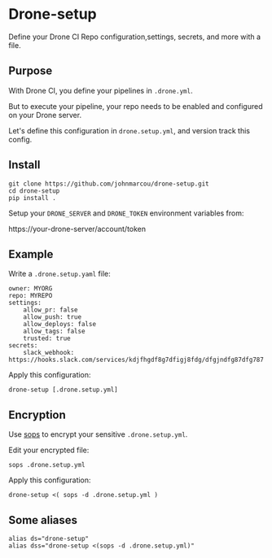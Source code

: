 # Drone-setup

Define your Drone CI Repo configuration,settings, secrets, and more with a file.

## Purpose
With Drone CI, you define your pipelines in `.drone.yml`.

But to execute your pipeline, your repo needs to be enabled and configured on your Drone server.

Let's define this configuration in `drone.setup.yml`, and version track this config.

## Install
```
git clone https://github.com/johnmarcou/drone-setup.git
cd drone-setup
pip install .
```

Setup your `DRONE_SERVER` and `DRONE_TOKEN` environment variables from:

https://your-drone-server/account/token

## Example
Write a `.drone.setup.yaml` file:
```
owner: MYORG
repo: MYREPO
settings:
    allow_pr: false
    allow_push: true
    allow_deploys: false
    allow_tags: false
    trusted: true
secrets:
    slack_webhook: https://hooks.slack.com/services/kdjfhgdf8g7dfigj8fdg/dfgjndfg87dfg787
```

Apply this configuration:
```
drone-setup [.drone.setup.yml]
```

## Encryption
Use [sops](https://github.com/mozilla/sops) to encrypt your sensitive `.drone.setup.yml`.

Edit your encrypted file:
```
sops .drone.setup.yml
```

Apply this configuration:
```
drone-setup <( sops -d .drone.setup.yml )
```

## Some aliases
```
alias ds="drone-setup"
alias dss="drone-setup <(sops -d .drone.setup.yml)"
```

